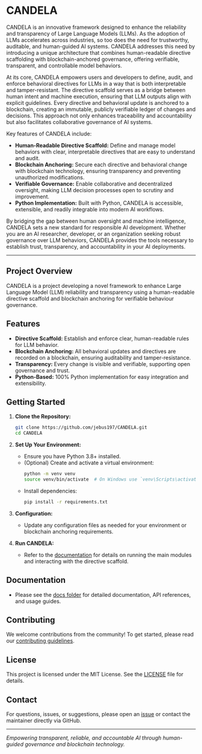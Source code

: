 # CANDELA

CANDELA is an innovative framework designed to enhance the reliability and transparency of Large Language Models (LLMs). As the adoption of LLMs accelerates across industries, so too does the need for trustworthy, auditable, and human-guided AI systems. CANDELA addresses this need by introducing a unique architecture that combines human-readable directive scaffolding with blockchain-anchored governance, offering verifiable, transparent, and controllable model behaviors.

At its core, CANDELA empowers users and developers to define, audit, and enforce behavioral directives for LLMs in a way that is both interpretable and tamper-resistant. The directive scaffold serves as a bridge between human intent and machine execution, ensuring that LLM outputs align with explicit guidelines. Every directive and behavioral update is anchored to a blockchain, creating an immutable, publicly verifiable ledger of changes and decisions. This approach not only enhances traceability and accountability but also facilitates collaborative governance of AI systems.

Key features of CANDELA include:

- **Human-Readable Directive Scaffold:** Define and manage model behaviors with clear, interpretable directives that are easy to understand and audit.
- **Blockchain Anchoring:** Secure each directive and behavioral change with blockchain technology, ensuring transparency and preventing unauthorized modifications.
- **Verifiable Governance:** Enable collaborative and decentralized oversight, making LLM decision processes open to scrutiny and improvement.
- **Python Implementation:** Built with Python, CANDELA is accessible, extensible, and readily integrable into modern AI workflows.

By bridging the gap between human oversight and machine intelligence, CANDELA sets a new standard for responsible AI development. Whether you are an AI researcher, developer, or an organization seeking robust governance over LLM behaviors, CANDELA provides the tools necessary to establish trust, transparency, and accountability in your AI deployments.

---

## Project Overview

CANDELA is a project developing a novel framework to enhance Large Language Model (LLM) reliability and transparency using a human-readable directive scaffold and blockchain anchoring for verifiable behaviour governance.

## Features

- **Directive Scaffold:** Establish and enforce clear, human-readable rules for LLM behavior.
- **Blockchain Anchoring:** All behavioral updates and directives are recorded on a blockchain, ensuring auditability and tamper-resistance.
- **Transparency:** Every change is visible and verifiable, supporting open governance and trust.
- **Python-Based:** 100% Python implementation for easy integration and extensibility.

## Getting Started

1. **Clone the Repository:**
   ```bash
   git clone https://github.com/jebus197/CANDELA.git
   cd CANDELA
   ```

2. **Set Up Your Environment:**
   - Ensure you have Python 3.8+ installed.
   - (Optional) Create and activate a virtual environment:
     ```bash
     python -m venv venv
     source venv/bin/activate  # On Windows use `venv\Scripts\activate`
     ```
   - Install dependencies:
     ```bash
     pip install -r requirements.txt
     ```

3. **Configuration:**
   - Update any configuration files as needed for your environment or blockchain anchoring requirements.

4. **Run CANDELA:**
   - Refer to the [documentation](./docs/README.md) for details on running the main modules and interacting with the directive scaffold.

## Documentation

- Please see the [docs folder](./docs/) for detailed documentation, API references, and usage guides.

## Contributing

We welcome contributions from the community! To get started, please read our [contributing guidelines](./CONTRIBUTING.md).

## License

This project is licensed under the MIT License. See the [LICENSE](./LICENSE) file for details.

## Contact

For questions, issues, or suggestions, please open an [issue](https://github.com/jebus197/CANDELA/issues) or contact the maintainer directly via GitHub.

---

*Empowering transparent, reliable, and accountable AI through human-guided governance and blockchain technology.*

